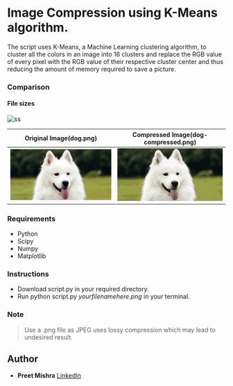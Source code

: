 # Image Compression using K-Means algorithm.

The script uses K-Means, a Machine Learning clustering algorithm, to cluster all the colors in an image into 16 clusters and replace the RGB value of every pixel with the RGB value of their respective cluster center and thus reducing the amount of memory required to save a picture. 


### Comparison

#### File sizes

![ss](https://user-images.githubusercontent.com/43616959/60655227-055a3d00-9e6b-11e9-9b3c-341ccbf37f00.png)


 Original Image(dog.png)         |  Compressed Image(dog-compressed.png) 
-------------------------|-------------------------
![Original Image](dog.png) | ![Compressed Image](dog-compressed.png)


### Requirements
- Python
- Scipy
- Numpy
- Matplotlib

### Instructions
- Download script.py in your required directory.
- Run python script.py _yourfilenamehere.png_ in your terminal.

### Note
> Use a .png file as JPEG uses lossy compression which may lead to undesired result.

## Author
- **Preet Mishra** [LinkedIn](https://www.linkedin.com/in/preetmishra)
